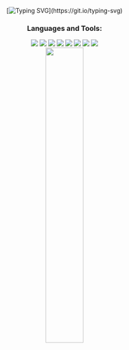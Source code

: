 <!-- hi my name is yerin kim-->
<div align="center">
  
  [![Typing SVG](https://readme-typing-svg.demolab.com?font=Fira+Code&weight=600&size=30&pause=1000&color=CB6FFF&center=true&vCenter=true&multiline=true&width=500&lines=Hi%F0%9F%91%8B%2C+My+name+is+Yerin+Kim.)](https://git.io/typing-svg)
</div>

<div align="center">
  
  <h3>Languages and Tools:</h3>
  <img src="https://img.shields.io/badge/JAVA-007396?style=for-the-badge&logo=Java&logoColor=white">
  <img src="https://img.shields.io/badge/Kotlin-7F52FF?style=for-the-badge&logo=Kotlin&logoColor=white">
  <img src="https://img.shields.io/badge/Python-3776AB?style=for-the-badge&logo=Python&logoColor=white">
  <img src="https://img.shields.io/badge/Firebase-FFCA28?style=for-the-badge&logo=Firebase&logoColor=white">
  <img src="https://img.shields.io/badge/MySQL-4479A1?style=for-the-badge&logo=MySQL&logoColor=white">
  <img src="https://img.shields.io/badge/Gradle-02303A?style=for-the-badge&logo=Gradle&logoColor=white">
  <img src="https://img.shields.io/badge/GitHub-181717?style=for-the-badge&logo=GitHub&logoColor=white">
  <img src="https://img.shields.io/badge/Android Studio-3DDC84?style=for-the-badge&logo=Android Studio&logoColor=white">
  
</div>

<div align="center">
  
   <!-- <a href="s">
    <img align="center" src="https://github-readme-stats.vercel.app/api/top-langs/?username=Wise-99&exclude_repo=dkssud8150.github.io&layout=compact&theme=transparent" />
  </a> -->
  <a href="s">
    <img align="center" src="https://github-readme-stats.vercel.app/api?username=Wise-99&theme=transparent&show_icons=true" width="42%" />
  </a>
</div>
